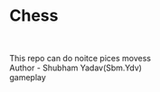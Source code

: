 
# Chess
<br>

This repo can do noitce pices movess
<br>
Author - Shubham Yadav(Sbm.Ydv)
<br>
gameplay
